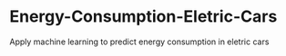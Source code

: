# Energy-Consumption-Eletric-Cars
Apply machine learning to predict energy consumption in eletric cars
